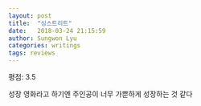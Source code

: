 ```yaml
---
layout: post
title:  "싱스트리트"
date:   2018-03-24 21:15:59
author: Sungwon Lyu
categories: writings
tags: reviews
---
```

평점: 3.5

성장 영화라고 하기엔 주인공이 너무 가뿐하게 성장하는 것 같다